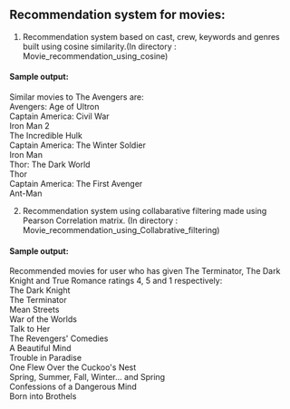 ## Recommendation system for movies:

1. Recommendation system based on cast, crew, keywords and genres built using cosine similarity.(In directory : Movie_recommendation_using_cosine)

#### Sample output:
Similar movies to The Avengers are: \
Avengers: Age of Ultron \
Captain America: Civil War \
Iron Man 2 \
The Incredible Hulk \
Captain America: The Winter Soldier \
Iron Man \
Thor: The Dark World \
Thor \
Captain America: The First Avenger \
Ant-Man

2. Recommendation system using collabarative filtering made using Pearson Correlation matrix. (In directory : Movie_recommendation_using_Collabrative_filtering)

#### Sample output:
Recommended movies for user who has given The Terminator, The Dark Knight and True Romance ratings 4, 5 and 1 respectively: \
The Dark Knight \
The Terminator \
Mean Streets \
War of the Worlds \
Talk to Her \
The Revengers' Comedies \
A Beautiful Mind \
Trouble in Paradise \
One Flew Over the Cuckoo's Nest \
Spring, Summer, Fall, Winter... and Spring \
Confessions of a Dangerous Mind \
Born into Brothels